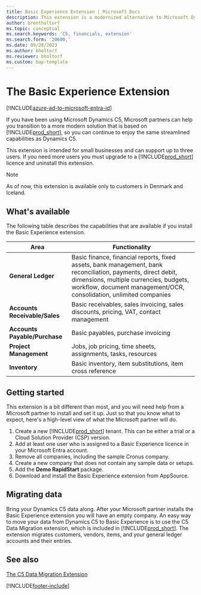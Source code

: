 ```yaml
---
title: Basic Experience Extension | Microsoft Docs
description: This extension is a modernized alternative to Microsoft Dynamics C5.
author: brentholtorf
ms.topic: conceptual
ms.search.keywords: 'C5, financials, extension'
ms.search.form: '20600,'
ms.date: 09/28/2023
ms.author: bholtorf
ms.reviewer: bholtorf
ms.custom: bap-template
---
```


# The Basic Experience Extension

[!INCLUDE[azure-ad-to-microsoft-entra-id](~/../shared-content/shared/azure-ad-to-microsoft-entra-id.md)]

If you have been using Microsoft Dynamics C5, Microsoft partners can help you transition to a more modern solution that is based on [!INCLUDE[prod_short](includes/prod_short.md)], so you can continue to enjoy the same streamlined capabilities as Dynamics C5.

This extension is intended for small businesses and can support up to three users. If you need more users you must upgrade to a [!INCLUDE[prod_short](includes/prod_short.md)] licence and uninstall this extension.

> [!NOTE]
> As of now, this extension is available only to customers in Denmark and Iceland.

## What's available

The following table describes the capabilities that are available if you install the Basic Experience extension.

|Area  |Functionality  |
|---------|---------|
|**General Ledger** |Basic finance, financial reports, fixed assets, bank management, bank reconciliation, payments, direct debit, dimensions, multiple currencies, budgets, workflow, document management/OCR, consolidation, unlimited companies|
|**Accounts Receivable/Sales** |Basic receivables, sales invoicing, sales discounts, pricing, VAT, contact management |
|**Accounts Payable/Purchase** |Basic payables, purchase invoicing |
|**Project Management** |Jobs, job pricing, time sheets, assignments, tasks, resources |
|**Inventory** |Basic inventory, item substitutions, item cross reference |

## Getting started

This extension is a bit different than most, and you will need help from a Microsoft partner to install and set it up. Just so that you know what to expect, here's a high-level view of what the Microsoft partner will do.

1. Create a new [!INCLUDE[prod_short](includes/prod_short.md)] tenant. This can be either a trial or a Cloud Solution Provider (CSP) version.
2. Add at least one user who is assigned to a Basic Experience licence in your Microsoft Entra account.
3. Remove all companies, including the sample Cronus company.
4. Create a new company that does not contain any sample data or setups.
5. Add the **Demo RapidStart** package. <!--what does the package contain?-->
6. Download and install the Basic Experience extension from AppSource.

## Migrating data

Bring your Dynamics C5 data along. After your Microsoft partner installs the Basic Experience extension you will have an empty company. An easy way to move your data from Dynamics C5 to Basic Experience is to use the C5 Data Migration extension, which is included in [!INCLUDE[prod_short](includes/prod_short.md)]. The extension migrates customers, vendors, items, and your general ledger accounts and their entries.

## See also 

[The C5 Data Migration Extension](ui-extensions-c5-data-migration.md)  

[!INCLUDE[footer-include](includes/footer-banner.md)]
